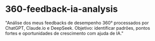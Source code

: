 # 360-feedback-ia-analysis
"Análise dos meus feedbacks de desempenho 360° processados por ChatGPT, Claude.io e DeepSeek. Objetivo: identificar padrões, pontos fortes e oportunidades de crescimento com ajuda de IA."

